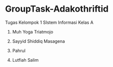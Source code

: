 # GroupTask-Adakothriftid
Tugas Kelompok 1 SIstem Informasi Kelas A

1. Muh Yoga Triatmojo

2. Sayyid Shiddiq Masagena

3. Pahrul

4. Lutfiah Salim
